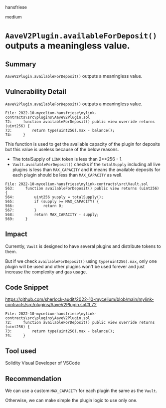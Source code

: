 hansfriese

medium

# `AaveV2Plugin.availableForDeposit()` outputs a meaningless value.

## Summary
`AaveV2Plugin.availableForDeposit()` outputs a meaningless value.

## Vulnerability Detail
`AaveV2Plugin.availableForDeposit()` outputs a meaningless value.

```
File: 2022-10-mycelium-hansfriese\mylink-contracts\src\plugins\AaveV2Plugin.sol
72:     function availableForDeposit() public view override returns (uint256) {
73:         return type(uint256).max - balance();
74:     }
```

This function is used to get the available capacity of the plugin for deposits but this value is useless because of the below reasons.

- The totalSupply of `LINK` token is less than 2**256 - 1.
- `Vault.availableForDeposit()` checks if the `totalSupply` including all live plugins is less than `MAX_CAPACITY` and it means the available deposits for each plugin should be less than `MAX_CAPACITY` as well.

```
File: 2022-10-mycelium-hansfriese\mylink-contracts\src\Vault.sol
563:     function availableForDeposit() public view returns (uint256) {
564:         uint256 supply = totalSupply();
565:         if (supply >= MAX_CAPACITY) {
566:             return 0;
567:         }
568:         return MAX_CAPACITY - supply;
569:     }
```

## Impact
Currently, `Vault` is designed to have several plugins and distribute tokens to them.

But if we check `availableForDeposit()` using `type(uint256).max`, only one plugin will be used and other plugins won't be used forever and just increase the complexity and gas usage.

## Code Snippet
https://github.com/sherlock-audit/2022-10-mycelium/blob/main/mylink-contracts/src/plugins/AaveV2Plugin.sol#L72

```
File: 2022-10-mycelium-hansfriese\mylink-contracts\src\plugins\AaveV2Plugin.sol
72:     function availableForDeposit() public view override returns (uint256) {
73:         return type(uint256).max - balance();
74:     }
```

## Tool used
Solidity Visual Developer of VSCode

## Recommendation
We can use a custom `MAX_CAPACITY` for each plugin the same as the `Vault`.

Otherwise, we can make simple the plugin logic to use only one.
